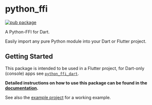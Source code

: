 # python_ffi

[![pub package](https://img.shields.io/pub/v/python_ffi.svg)](https://pub.dev/packages/python_ffi)

A Python-FFI for Dart.

Easily import any pure Python module into your Dart or Flutter project.

## Getting Started

This package is intended to be used in a Flutter project, for Dart-only (console) apps
see [`python_ffi_dart`](https://pub.dev/packages/python_ffi_dart).

**Detailed instructions on how to use this package can be
found in the [documentation](https://github.com/IVLIVS-III/dart_python_ffi/#readme).**

See also the [example project](./example) for a working example.
